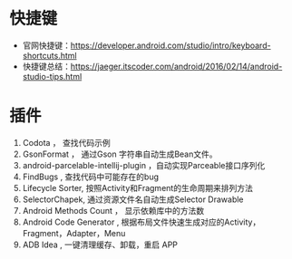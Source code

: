 # 快捷键

- 官网快捷键：https://developer.android.com/studio/intro/keyboard-shortcuts.html
- 快捷键总结：https://jaeger.itscoder.com/android/2016/02/14/android-studio-tips.html





# 插件

1. Codota  ， 查找代码示例
2. GsonFormat ， 通过Gson 字符串自动生成Bean文件。
3. android-parcelable-intellij-plugin     ，自动实现Parceable接口序列化
4. FindBugs  ,  查找代码中可能存在的bug
5. Lifecycle Sorter,  按照Activity和Fragment的生命周期来排列方法
6. SelectorChapek, 通过资源文件名自动生成Selector Drawable
7. Android Methods Count ， 显示依赖库中的方法数
8. Android Code Generator     , 根据布局文件快速生成对应的Activity，Fragment，Adapter，Menu
9. ADB Idea ,  一键清理缓存、卸载，重启 APP
